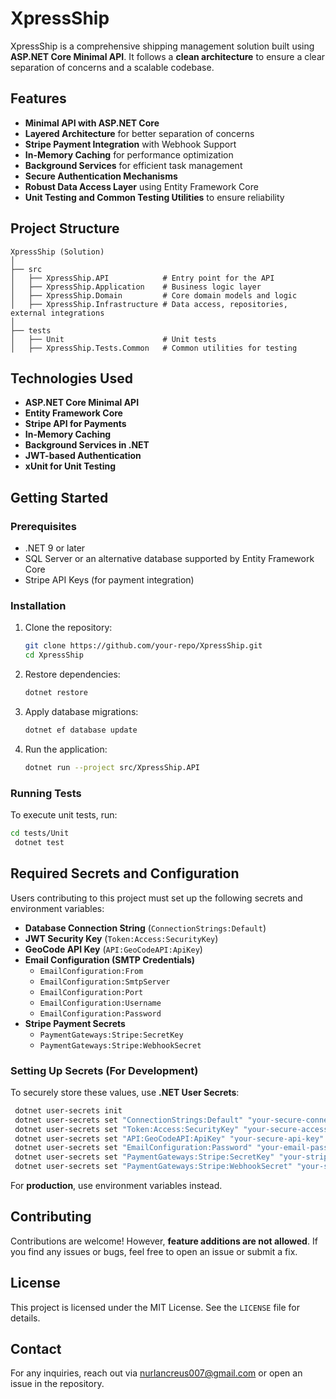 # XpressShip

XpressShip is a comprehensive shipping management solution built using **ASP.NET Core Minimal API**. It follows a **clean architecture** to ensure a clear separation of concerns and a scalable codebase.

## Features

- **Minimal API with ASP.NET Core**
- **Layered Architecture** for better separation of concerns
- **Stripe Payment Integration** with Webhook Support
- **In-Memory Caching** for performance optimization
- **Background Services** for efficient task management
- **Secure Authentication Mechanisms**
- **Robust Data Access Layer** using Entity Framework Core
- **Unit Testing and Common Testing Utilities** to ensure reliability

## Project Structure

```
XpressShip (Solution)
│
├── src
│   ├── XpressShip.API            # Entry point for the API
│   ├── XpressShip.Application    # Business logic layer
│   ├── XpressShip.Domain         # Core domain models and logic
│   ├── XpressShip.Infrastructure # Data access, repositories, external integrations
│
├── tests
│   ├── Unit                      # Unit tests
│   ├── XpressShip.Tests.Common   # Common utilities for testing
```

## Technologies Used

- **ASP.NET Core Minimal API**
- **Entity Framework Core**
- **Stripe API for Payments**
- **In-Memory Caching**
- **Background Services in .NET**
- **JWT-based Authentication**
- **xUnit for Unit Testing**

## Getting Started

### Prerequisites
- .NET 9 or later
- SQL Server or an alternative database supported by Entity Framework Core
- Stripe API Keys (for payment integration)

### Installation
1. Clone the repository:
   ```sh
   git clone https://github.com/your-repo/XpressShip.git
   cd XpressShip
   ```

2. Restore dependencies:
   ```sh
   dotnet restore
   ```

3. Apply database migrations:
   ```sh
   dotnet ef database update
   ```

4. Run the application:
   ```sh
   dotnet run --project src/XpressShip.API
   ```

### Running Tests
To execute unit tests, run:
```sh
cd tests/Unit
 dotnet test
```

## Required Secrets and Configuration
Users contributing to this project must set up the following secrets and environment variables:

- **Database Connection String** (`ConnectionStrings:Default`)
- **JWT Security Key** (`Token:Access:SecurityKey`)
- **GeoCode API Key** (`API:GeoCodeAPI:ApiKey`)
- **Email Configuration (SMTP Credentials)**
  - `EmailConfiguration:From`
  - `EmailConfiguration:SmtpServer`
  - `EmailConfiguration:Port`
  - `EmailConfiguration:Username`
  - `EmailConfiguration:Password`
- **Stripe Payment Secrets**
  - `PaymentGateways:Stripe:SecretKey`
  - `PaymentGateways:Stripe:WebhookSecret`

### Setting Up Secrets (For Development)
To securely store these values, use **.NET User Secrets**:
```sh
 dotnet user-secrets init
 dotnet user-secrets set "ConnectionStrings:Default" "your-secure-connection-string"
 dotnet user-secrets set "Token:Access:SecurityKey" "your-secure-access-key"
 dotnet user-secrets set "API:GeoCodeAPI:ApiKey" "your-secure-api-key"
 dotnet user-secrets set "EmailConfiguration:Password" "your-email-password"
 dotnet user-secrets set "PaymentGateways:Stripe:SecretKey" "your-stripe-secret-key"
 dotnet user-secrets set "PaymentGateways:Stripe:WebhookSecret" "your-stripe-webhook-secret"
```

For **production**, use environment variables instead.

## Contributing
Contributions are welcome! However, **feature additions are not allowed**. If you find any issues or bugs, feel free to open an issue or submit a fix.

## License
This project is licensed under the MIT License. See the `LICENSE` file for details.

## Contact
For any inquiries, reach out via [nurlancreus007@gmail.com](mailto:nurlancreus007@gmail.com) or open an issue in the repository.

